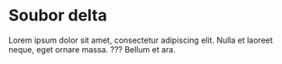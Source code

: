Soubor delta
============

Lorem ipsum dolor sit amet, consectetur adipiscing elit.
Nulla et laoreet neque, eget ornare massa. ??? Bellum et ara.
